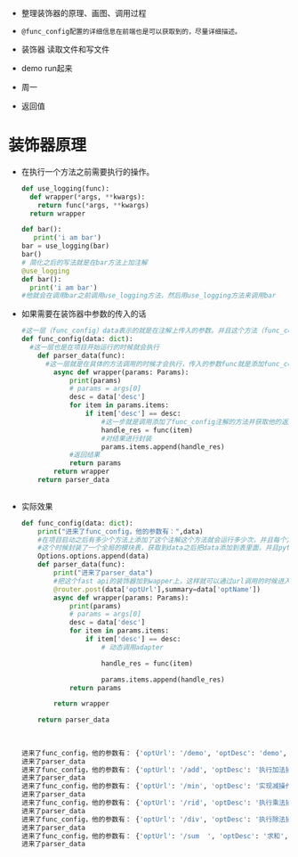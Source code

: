 + 整理装饰器的原理、画图、调用过程   

+ ```
  @func_config配置的详细信息在前端也是可以获取到的，尽量详细描述。
  ```

+ 装饰器 读取文件和写文件

+ demo run起来

+ 周一

+ 返回值









# 装饰器原理

+ 在执行一个方法之前需要执行的操作。

  ```python
  def use_logging(func):
    def wrapper(*args, **kwargs):
      return func(*args, **kwargs)
    return wrapper
  
  def bar():
     print('i am bar')
  bar = use_logging(bar)
  bar()
  # 简化之后的写法就是在bar方法上加注解
  @use_logging
  def bar():
    print('i am bar')
  #他就会在调用bar之前调用use_logging方法，然后用use_logging方法来调用bar
  ```

+ 如果需要在装饰器中参数的传入的话

  ```python
  #这一层（func_config）data表示的就是在注解上传入的参数。并且这个方法（func_config）是在项目一开始运行的时候就会执行
  def func_config(data: dict):
    #这一层也是在项目开始运行的时候就会执行
      def parser_data(func):
        #这一层就是在具体的方法调用的时候才会执行，传入的参数func就是添加func_config注解的方法，这个方法在wrapper中调用并动态的填入参数和获取返回值
          async def wrapper(params: Params):
              print(params)
              # params = args[0]
              desc = data['desc']
              for item in params.items:
                  if item['desc'] == desc:
                      #这一步就是调用添加了func_config注解的方法并获取他的返回值handle_res
                      handle_res = func(item)
                      #对结果进行封装
                      params.items.append(handle_res)
              #返回结果
              return params
          return wrapper
      return parser_data
    
  ```

+ 实际效果

  ```python
  def func_config(data: dict):
      print("进来了func_config，他的参数有：",data)
      #在项目启动之后有多少个方法上添加了这个注解这个方法就会运行多少次，并且每个方法注解上的配置都会通过data传过来。
      #这个时候封装了一个全局的模块表，获取到data之后把data添加到表里面，并且python端web服务会有一个接口向前端提供模块信息（返回的是全局模块表内的内容）因此这个装饰器中配置的参数（data里面的，也就是方法上的注解中配置的信息）都会全部返回给前端
      Options.options.append(data)
      def parser_data(func):
          print("进来了parser_data")
          #把这个fast api的装饰器加到wapper上，这样就可以通过url调用的时候进入wapper wapper对参数进行修改之后再调用自己装饰器中传入的方法
          @router.post(data['optUrl'],summary=data['optName'])
          async def wrapper(params: Params):
              print(params)
              # params = args[0]
              desc = data['desc']
              for item in params.items:
                  if item['desc'] == desc:
                      # 动态调用adapter
  
                      handle_res = func(item)
  
                      params.items.append(handle_res)
              return params
  
          return wrapper
  
      return parser_data
    
    
    
  进来了func_config，他的参数有： {'optUrl': '/demo', 'optDesc': 'demo', 'optName': '一个demo'}
  进来了parser_data
  进来了func_config，他的参数有： {'optUrl': '/add', 'optDesc': '执行加法操作', 'optName': '加法', 'desc': 'start desc', 'adapter': 'asd'}
  进来了parser_data
  进来了func_config，他的参数有： {'optUrl': '/min', 'optDesc': '实现减操作', 'optName': '减法', 'desc': 'start desc'}
  进来了parser_data
  进来了func_config，他的参数有： {'optUrl': '/rid', 'optDesc': '执行乘法操作', 'optName': '乘法'}
  进来了parser_data
  进来了func_config，他的参数有： {'optUrl': '/div', 'optDesc': '执行除法操作', 'optName': '除法'}
  进来了parser_data
  进来了func_config，他的参数有： {'optUrl': '/sum  ', 'optDesc': '求和', 'optName': '求和'}
  进来了parser_data
  
  
  ```

  

